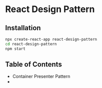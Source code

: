 # React Design Pattern 

## Installation

```bash
npx create-react-app react-design-pattern
cd react-design-pattern
npm start
```

## Table of Contents

- Container Presenter Pattern
- 